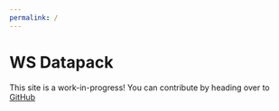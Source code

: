 ```yaml
---
permalink: /
---
```


# WS Datapack

This site is a work-in-progress! You can contribute by heading over to [GitHub](https://github.com/osfanbuff63/ws-datapack)
